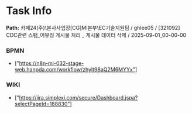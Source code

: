 # Task Info

**Path:** 카페24(주)\본사사업장\[CG]MI본부\EC기술지원팀 / ghlee05 / [321092] CDC관련 스팸_어뷰징 게시물 처리 _ 게시물 데이터 삭제 / 2025-09-01_00-00-00

### BPMN
- ["https://n8n-mi-032-stage-web.hanpda.com/workflow/zhylt98aQ2M6MYYx"]

### WIKI
- ["https://jira.simplexi.com/secure/Dashboard.jspa?selectPageId=188830"]

